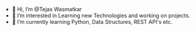 - 👋 Hi, I’m @Tejas Wasmatkar
- 👀 I’m interested in Learning new Technologies and working on projects.
- 🌱 I’m currently learning Python, Data Structures, REST API's etc.
